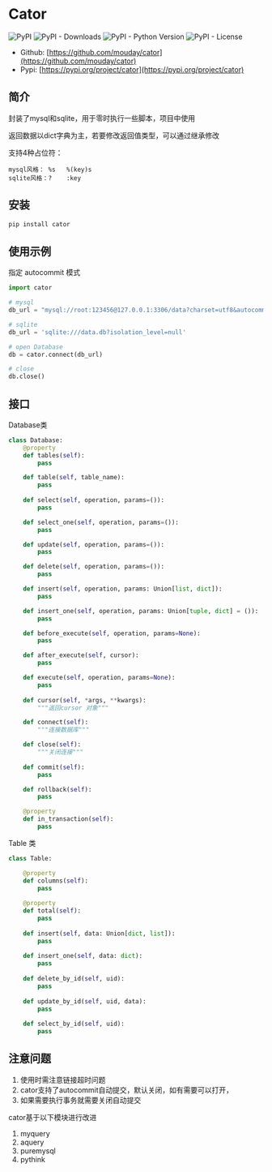 # Cator

![PyPI](https://img.shields.io/pypi/v/cator.svg)
![PyPI - Downloads](https://img.shields.io/pypi/dm/cator)
![PyPI - Python Version](https://img.shields.io/pypi/pyversions/cator)
![PyPI - License](https://img.shields.io/pypi/l/cator)

- Github: [https://github.com/mouday/cator](https://github.com/mouday/cator)
- Pypi: [https://pypi.org/project/cator](https://pypi.org/project/cator)

## 简介
封装了mysql和sqlite，用于零时执行一些脚本，项目中使用

返回数据以dict字典为主，若要修改返回值类型，可以通过继承修改

支持4种占位符：

```
mysql风格： %s   %(key)s
sqlite风格：?    :key 
```

## 安装
```bash
pip install cator
```

## 使用示例

指定 autocommit 模式

```python
import cator

# mysql
db_url = "mysql://root:123456@127.0.0.1:3306/data?charset=utf8&autocommit=true"

# sqlite
db_url = 'sqlite:///data.db?isolation_level=null'

# open Database
db = cator.connect(db_url)

# close
db.close()
```

## 接口

Database类

```python
class Database:
    @property
    def tables(self):
        pass

    def table(self, table_name):
        pass
    
    def select(self, operation, params=()):
        pass

    def select_one(self, operation, params=()):
        pass

    def update(self, operation, params=()):
        pass

    def delete(self, operation, params=()):
        pass

    def insert(self, operation, params: Union[list, dict]):
        pass

    def insert_one(self, operation, params: Union[tuple, dict] = ()):
        pass

    def before_execute(self, operation, params=None):
        pass

    def after_execute(self, cursor):
        pass

    def execute(self, operation, params=None):
        pass
    
    def cursor(self, *args, **kwargs):
        """返回cursor 对象"""

    def connect(self):
        """连接数据库"""

    def close(self):
        """关闭连接"""
        
    def commit(self):
        pass

    def rollback(self):
        pass

    @property
    def in_transaction(self):
        pass
```

Table 类

```python
class Table:

    @property
    def columns(self):
        pass
        
    @property
    def total(self):
        pass
        
    def insert(self, data: Union[dict, list]):
        pass
        
    def insert_one(self, data: dict):
        pass
        
    def delete_by_id(self, uid):
        pass
        
    def update_by_id(self, uid, data):
        pass
        
    def select_by_id(self, uid):
        pass

```


## 注意问题

1. 使用时需注意链接超时问题
2. cator支持了autocommit自动提交，默认关闭，如有需要可以打开，
3. 如果需要执行事务就需要关闭自动提交


cator基于以下模块进行改进

1. myquery
2. aquery
3. puremysql
4. pythink
